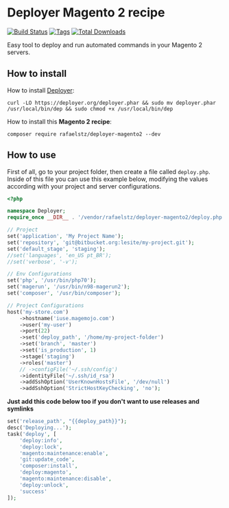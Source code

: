 # Deployer Magento 2 recipe

[![Build Status](https://app.travis-ci.com/chesslablab/php-chess.svg?branch=master)](https://app.travis-ci.com/chesslablab/php-chess)
[![Tags](https://img.shields.io/github/tag/rafaelstz/deployer-magento2.svg)](https://github.com/rafaelstz/deployer-magento2/releases)
<a href="https://packagist.org/packages/rafaelstz/deployer-magento2"><img src="https://img.shields.io/packagist/dt/rafaelstz/deployer-magento2.svg" alt="Total Downloads"></a>

Easy tool to deploy and run automated commands in your Magento 2 servers.

How to install
-------

How to install [Deployer](https://deployer.org/):

```
curl -LO https://deployer.org/deployer.phar && sudo mv deployer.phar /usr/local/bin/dep && sudo chmod +x /usr/local/bin/dep
```

How to install this **Magento 2 recipe**:

```
composer require rafaelstz/deployer-magento2 --dev
```

How to use
-----

First of all, go to your project folder, then create a file called `deploy.php`. Inside of this file you can use this example below, modifying the values according with your project and server configurations.

```php
<?php

namespace Deployer;
require_once __DIR__ . '/vendor/rafaelstz/deployer-magento2/deploy.php';

// Project
set('application', 'My Project Name');
set('repository', 'git@bitbucket.org:lesite/my-project.git');
set('default_stage', 'staging');
//set('languages', 'en_US pt_BR');
//set('verbose', '-v');

// Env Configurations
set('php', '/usr/bin/php70');
set('magerun', '/usr/bin/n98-magerun2');
set('composer', '/usr/bin/composer');

// Project Configurations
host('my-store.com')
    ->hostname('iuse.magemojo.com')
    ->user('my-user')
    ->port(22)
    ->set('deploy_path', '/home/my-project-folder')
    ->set('branch', 'master')
    ->set('is_production', 1)
    ->stage('staging')
    ->roles('master')
    // ->configFile('~/.ssh/config')
    ->identityFile('~/.ssh/id_rsa')
    ->addSshOption('UserKnownHostsFile', '/dev/null')
    ->addSshOption('StrictHostKeyChecking', 'no');
```

**Just add this code below too if you don't want to use releases and symlinks**

```php
set('release_path', "{{deploy_path}}");
desc('Deploying...');
task('deploy', [
    'deploy:info',
    'deploy:lock',
    'magento:maintenance:enable',
    'git:update_code',
    'composer:install',
    'deploy:magento',
    'magento:maintenance:disable',
    'deploy:unlock',
    'success'
]);
```
